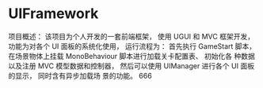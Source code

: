 # UIFramework
项目概述： 该项目为个人开发的一套前端框架， 使用 UGUI 和 MVC 框架开发， 功能为对各个 UI 面板的系统化使用，
运行流程为： 首先执行 GameStart 脚本， 在场景物体上挂载 MonoBehaviour 脚本进行加载关卡配置表、 初始化各
种数据以及注册 MVC 模型数据和控制器， 然后可以使用 UIManager 进行各个 UI 面板的显示， 同时含有异步加载场
景的功能。
666